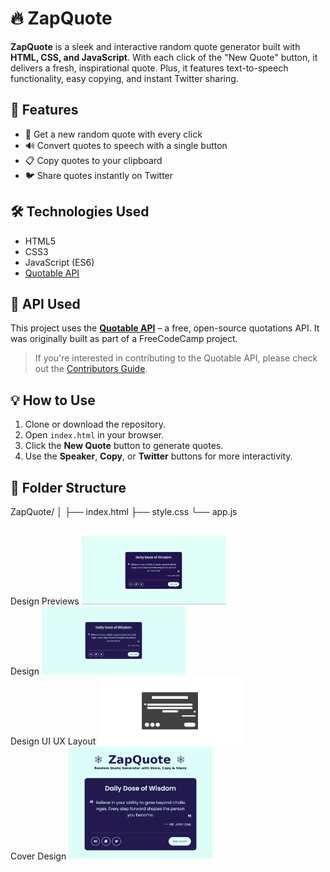 # 🔥 ZapQuote

**ZapQuote** is a sleek and interactive random quote generator built with **HTML, CSS, and JavaScript**. With each click of the "New Quote" button, it delivers a fresh, inspirational quote. Plus, it features text-to-speech functionality, easy copying, and instant Twitter sharing.

## 🚀 Features

- 🔁 Get a new random quote with every click
- 🔊 Convert quotes to speech with a single button
- 📋 Copy quotes to your clipboard
- 🐦 Share quotes instantly on Twitter

## 🛠️ Technologies Used

- HTML5
- CSS3
- JavaScript (ES6)
- [Quotable API](https://github.com/lukePeavey/quotable)

## 📡 API Used

This project uses the **[Quotable API](https://github.com/lukePeavey/quotable)** – a free, open-source quotations API. It was originally built as part of a FreeCodeCamp project.

> If you're interested in contributing to the Quotable API, please check out the [Contributors Guide](https://github.com/lukePeavey/quotable/blob/master/CONTRIBUTING.md).

## 💡 How to Use

1. Clone or download the repository.
2. Open `index.html` in your browser.
3. Click the **New Quote** button to generate quotes.
4. Use the **Speaker**, **Copy**, or **Twitter** buttons for more interactivity.

## 📁 Folder Structure

ZapQuote/
│
├── index.html
├── style.css
└── app.js

<br />
<span>Design Previews </span>
<img src="./img/randomQuoteGeneratorWebApp.gif" alt="" style="width:230px;">
<br />
<span>Design </span>
<img src="./img/randomQuoteGeneratorWebApp.png" alt="" style="width:230px;">
<br />
<span>Design UI UX Layout </span>
<img src="./img/randomQuoteGeneratorWebAppUIUXLayout.png" alt="" style="width:230px;">
<br />
<span>Cover Design </span>
<img src="./img/cover.png" alt="" style="width:230px;">